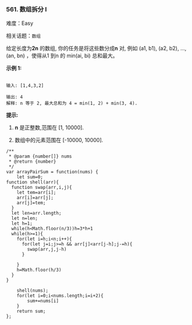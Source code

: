 ### 561. 数组拆分 I

难度：Easy

相关话题：`数组`

给定长度为**2n** 的数组, 你的任务是将这些数分成**n** 对, 例如 (a1, b1), (a2, b2), ..., (an, bn) ，使得从1 到n 的 min(ai, bi) 总和最大。



**示例 1:** 



```

输入: [1,4,3,2]

输出: 4
解释: n 等于 2, 最大总和为 4 = min(1, 2) + min(3, 4).
```


**提示:** 




1. **n** 是正整数,范围在 [1, 10000].

2. 数组中的元素范围在 [-10000, 10000].




```
/**
 * @param {number[]} nums
 * @return {number}
 */
var arrayPairSum = function(nums) {
    let sum=0;
function shell(arr){
  function swap(arr,i,j){
    let tem=arr[i];
    arr[i]=arr[j];
    arr[j]=tem;
  }
  let len=arr.length;
  let n=len;
  let h=1;
  while(h<Math.floor(n/3))h=3*h+1
  while(h>=1){
    for(let i=h;i<n;i++){
      for(let j=i;j>=h && arr[j]<arr[j-h];j-=h){
        swap(arr,j,j-h)
      }

    }
    h=Math.floor(h/3)
  }
}
  
    shell(nums);
    for(let i=0;i<nums.length;i=i+2){
        sum+=nums[i]
    }
    return sum;
};
```


